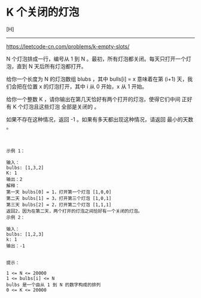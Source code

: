 # K 个关闭的灯泡

[H]

---

https://leetcode-cn.com/problems/k-empty-slots/

N 个灯泡排成一行，编号从 1 到 N 。最初，所有灯泡都关闭。每天只打开一个灯泡，直到 N 天后所有灯泡都打开。

给你一个长度为 N 的灯泡数组 blubs ，其中 bulls[i] = x 意味着在第 (i+1) 天，我们会把在位置 x 的灯泡打开，其中 i 从 0 开始，x 从 1 开始。

给你一个整数 K ，请你输出在第几天恰好有两个打开的灯泡，使得它们中间 正好 有 K 个灯泡且这些灯泡 全部是关闭的 。

如果不存在这种情况，返回 -1 。如果有多天都出现这种情况，请返回 最小的天数 。

 
```
示例 1：

输入：
bulbs: [1,3,2]
K: 1
输出：2
解释：
第一天 bulbs[0] = 1，打开第一个灯泡 [1,0,0]
第二天 bulbs[1] = 3，打开第三个灯泡 [1,0,1]
第三天 bulbs[2] = 2，打开第二个灯泡 [1,1,1]
返回2，因为在第二天，两个打开的灯泡之间恰好有一个关闭的灯泡。
示例 2：

输入：
bulbs: [1,2,3]
k: 1
输出：-1
 

提示：

1 <= N <= 20000
1 <= bulbs[i] <= N
bulbs 是一个由从 1 到 N 的数字构成的排列
0 <= K <= 20000
```
